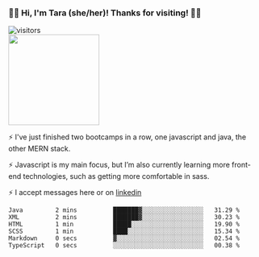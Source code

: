 ### 👋🏾 Hi, I'm Tara (she/her)! Thanks for visiting! 👋🏾
![visitors](https://visitor-badge.glitch.me/badge?page_id=qualmless)
<BR>
<img height="180em" src="https://github-readme-stats.vercel.app/api?username=qualmless&show_icons=true&hide_border=true&&count_private=true&include_all_commits=true" />

⚡️ I've just finished two bootcamps in a row, one javascript and java, the other MERN stack. 

⚡️ Javascript is my main focus, but I’m also currently learning more front-end technologies, such as getting more comfortable in sass. 

⚡️ I accept messages here or on <a href="https://www.linkedin.com/in/tarajdunmore/">linkedin</a>

<!--START_SECTION:waka-->

```text
Java         2 mins          ███████▓░░░░░░░░░░░░░░░░░   31.29 %
XML          2 mins          ███████▓░░░░░░░░░░░░░░░░░   30.23 %
HTML         1 min           █████░░░░░░░░░░░░░░░░░░░░   19.90 %
SCSS         1 min           ████░░░░░░░░░░░░░░░░░░░░░   15.34 %
Markdown     0 secs          ▓░░░░░░░░░░░░░░░░░░░░░░░░   02.54 %
TypeScript   0 secs          ░░░░░░░░░░░░░░░░░░░░░░░░░   00.38 %
```

<!--END_SECTION:waka-->

<!--
**qualmless/qualmless** is a ✨ _special_ ✨ repository because its `README.md` (this file) appears on your GitHub profile.

Here are some ideas to get you started:
- 🔭 I’m currently working on ...
- 👯 I’m looking to collaborate on ...
- 🤔 I’m looking for help with ...
- 💬 Ask me about ...
- 📫 How to reach me: ...
- ⚡ Fun fact: ...
-->
